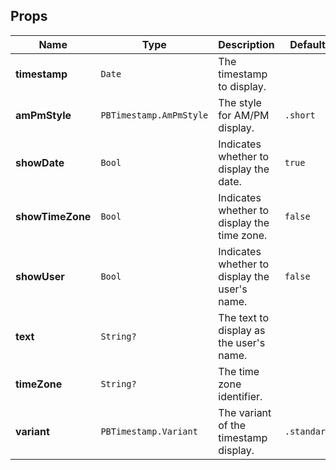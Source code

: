 ## Props
| Name             | Type                      | Description                                    | Default | Values                                                                                        |
|------------------|---------------------------|------------------------------------------------|---------|-----------------------------------------------------------------------------------------------|
| **timestamp**    | `Date`                    | The timestamp to display.                      |         |                                                                                               |
| **amPmStyle**    | `PBTimestamp.AmPmStyle`  | The style for AM/PM display.                   | `.short`| `.short`, `.full`                                                                             |
| **showDate**     | `Bool`                    | Indicates whether to display the date.         | `true`  |                                                                                               |
| **showTimeZone** | `Bool`                    | Indicates whether to display the time zone.   | `false` |                                                                                               |
| **showUser**     | `Bool`                    | Indicates whether to display the user's name. | `false` |                                                                                               |
| **text**         | `String?`                 | The text to display as the user's name.       |         |                                                                                               |
| **timeZone**     | `String?`                 | The time zone identifier.                      |         |                                                                                               |
| **variant**      | `PBTimestamp.Variant`    | The variant of the timestamp display.          | `.standard`| `.elapsed`, `.standard`, `.updated`, `.hideUserElapsed`                                      |




